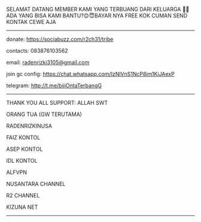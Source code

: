 SELAMAT DATANG MEMBER KAMI YANG TERBUANG DARI KELUARGA 🙏🏻 ADA YANG BISA KAMI BANTU?😊😇BAYAR NYA FREE KOK CUMAN SEND KONTAK CEWE AJA
__________________________________________
donate: https://sociabuzz.com/r2ch31/tribe

contacts: 083876103562

email: radenrizki3105@gmail.com

join gc config: https://chat.whatsapp.com/IzNlVnS1NcP8im1KiJAexP

telegram: http://t.me/bijiOntaTerbangG
__________________________________________

THANK YOU ALL SUPPORT:
ALLAH SWT

ORANG TUA (GW TERUTAMA)

RADENRIZKINUSA

FAIZ KONTOL

ASEP KONTOL

IDL KONTOL

ALFVPN 

NUSANTARA CHANNEL

R2 CHANNEL

KIZUNA NET

__________________________________________


<!---
R2GANTENG/R2GANTENG is a ✨ special ✨ repository because its `README.md` (this file) appears on your GitHub profile.
You can click the Preview link to take a look at your changes.
--->
